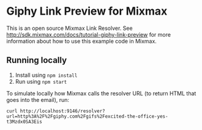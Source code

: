 # Giphy Link Preview for Mixmax

This is an open source Mixmax Link Resolver. See <http://sdk.mixmax.com/docs/tutorial-giphy-link-preview> for more information about how to use this example code in Mixmax.

## Running locally

1. Install using `npm install`
2. Run using `npm start`

To simulate locally how Mixmax calls the resolver URL (to return HTML that goes into the email), run:

```
curl http://localhost:9146/resolver?url=http%3A%2F%2Fgiphy.com%2Fgifs%2Fexcited-the-office-yes-t3Mzdx0SA3Eis
```
